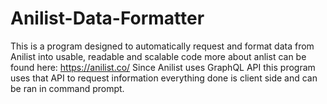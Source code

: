 # Anilist-Data-Formatter
This is a program designed to automatically request and format data from Anilist into usable, readable and scalable code more about anlist can be found here: https://anilist.co/ Since Anilist uses GraphQL API this program uses that API to request information everything done is client side and can be ran in command prompt.

